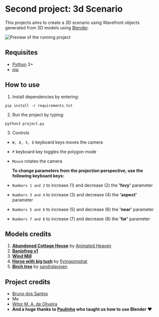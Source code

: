 # Second project: 3d Scenario
This projects aims to create a 3D scenario using Wavefront objects generated from 3D models using [Blender](https://www.blender.org/).

![Preview of the running project](https://i.imgur.com/Sfiq1Zu.png)
## Requisites
- [Python](https://www.python.org/downloads/) 3+
- [pip](https://pip.pypa.io/en/stable/installing/)

## How to use
1. Install dependencies by entering:
```
pip install -r requirements.txt
```

2. Run the project by typing:
```
python3 project.py
```

3. Controls

- `W, A, S, D` keyboard keys moves the camera
  
- `P` keyboard key toggles the polygon mode

- `Mouse` rotates the camera
  
  **To change parameters from the projection perspective, use the following keyboard keys:**

- `Numbers 1 and 2` to increase (1) and decrease (2) the **'fovy'** parameter
  
- `Numbers 3 and 4` to increase (3) and decrease (4) the **'aspect'** parameter
  
- `Numbers 5 and 6` to increase (5) and decrease (6) the **'near'** parameter
  
- `Numbers 7 and 8` to increase (7) and decrease (8) the **'far'** parameter


## Models credits
1. **[Abandoned Cottage House](https://free3d.com/3d-model/abandoned-cottage-house-825251.html)** by [Animated Heaven](http://www.animatedheaven.weebly.com/)
2. **[Banjofrog v1](https://free3d.com/3d-model/banjofrog-v1--699349.html)**
3. **[Wind Mill](https://free3d.com/3d-model/wind-mill-2774.html)**
4. **[Horse with big tush](https://free3d.com/3d-model/a-horse-with-a-big-tush-498195.html)** by [flyingpimphat](https://free3d.com/user/flyingpimphat)
5. **[Birch tree](https://free3d.com/3d-model/birch-tree-48016.html)** by [sandralavixen](https://free3d.com/user/sandralavixen)

## Project credits
- [Bruno dos Santos](github.com/brunin-cps/)
- Me
- [Witor M. A. de Oliveira](github.com/witorMao/)
- **And a huge thanks to [Paulinho](github.com/pau1o-hs/) who taught us how to use Blender** :heart: